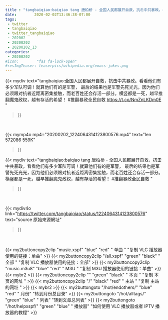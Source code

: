```yaml
---
title : "tangbaiqiao:baiqiao tang 唐柏桥 - 全国人民都展开自救，抗击中共暴政。看看他们有多少军队可调！就算他们有的是军警， 最后的结果也是军警先死光光，因为他们必须跟对抗者近距离密集接触，而老百姓还会存活一部分。横竖都是一死，越早推翻魔鬼政权，越有存活的希望！ #推翻暴政全民自救 "
date:        2020-02-02T13:46:38-07:00
tags:
 - twitter
 - tangbaiqiao
 - twitter_tangbaiqiao
 - 202002
 - 20200202
 - 20200202_13
categories:
 - 20200202
#icon:        "fas fa-lock-open"
#resImgTeaser: teaserpics/wikipedia.org/emacs-jokes.png
---
```


{{< mydiv text="tangbaiqiao:全国人民都展开自救，抗击中共暴政。看看他们有多少军队可调！就算他们有的是军警， 最后的结果也是军警先死光光，因为他们必须跟对抗者近距离密集接触，而老百姓还会存活一部分。横竖都是一死，越早推翻魔鬼政权，越有存活的希望！ #推翻暴政全民自救 https://t.co/NmZnLKDm0E "
>}}
<br>


{{< mymp4o mp4="20200202_1224064314123800576.mp4"
text="len 572086    559K"
>}}


{{< mydiv text="tangbaiqiao:baiqiao tang 唐柏桥 - 全国人民都展开自救，抗击中共暴政。看看他们有多少军队可调！就算他们有的是军警， 最后的结果也是军警先死光光，因为他们必须跟对抗者近距离密集接触，而老百姓还会存活一部分。横竖都是一死，越早推翻魔鬼政权，越有存活的希望！ #推翻暴政全民自救 "
>}}
<br>

{{< mydiv4o link="https://twitter.com/tangbaiqiao/status/1224064314123800576"
text="source 原始來源網址"
>}}


<br>



{{< my2buttoncopy2clip "music.xspf"        "blue"   "red"    " 单曲 "  "复制 VLC 播放器使用的链接：单曲" >}} {{< my2buttoncopy2clip "/all.xspf"         "green"  "black"  " 全部 "  "复制 VLC 播放器使用的链接：全部" >}} {{< my2buttoncopy2clip "music.m3u8"        "blue"   "red"    " M3U  "    "复制 M3U 播放器使用的链接：单曲" >}} {{< mybr2 >}} {{< my2buttoncopy2clip ""                  "green"  "black"  " 本页 "    "复制 本页的网址 " >}} {{< my2buttoncopy2clip "/"                 "black"  "red"    " 主站 "    "复制 主站的网址 " >}} {{< mybr2 >}} {{< my2buttongoto      "/hot/endothers/"   "blue"   "red"    " 月份"   "转到月份总目录" >}} {{< my2buttongoto      "/hot/alltags/"     "green"  "blue"   " 列表"   "转到文章总列表" >}} {{< my2buttongoto      "/hot/helpxspf/"    "green"  "blue"   " 播放器" "如何使用 VLC 播放器或者 IPTV 播放器的教程" >}} 
